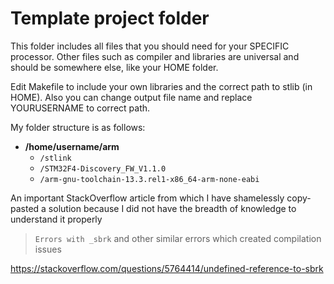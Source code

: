 # Template project folder

This folder includes all files that you should need for your SPECIFIC processor.
Other files such as compiler and libraries are universal and should be somewhere 
else, like your HOME folder.

Edit Makefile to include your own libraries and the correct path to stlib (in HOME).
Also you can change output file name and replace YOURUSERNAME to correct path.

My folder structure is as follows:
- **/home/username/arm**
  - `/stlink`
  - `/STM32F4-Discovery_FW_V1.1.0`
  - `/arm-gnu-toolchain-13.3.rel1-x86_64-arm-none-eabi`

An important StackOverflow article from which I have shamelessly copy-pasted a 
solution because I did not have the breadth of knowledge to understand it properly

> `Errors with _sbrk` and other similar errors which created compilation issues

https://stackoverflow.com/questions/5764414/undefined-reference-to-sbrk
